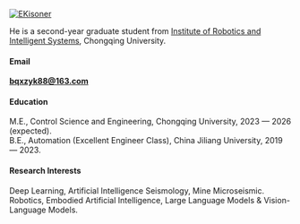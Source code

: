 

[![EKisoner](https://img.shields.io/badge/EKisoner-github-blue?logo=github)](https://github.com/EKisoner)


He is a second-year graduate student from [Institute of Robotics and Intelligent Systems](https://accu.cqu.edu.cn/kxyj/yjs/jqryznxtyjs.htm), Chongqing University. 

#### Email
**bqxzyk88@163.com** 

#### Education
M.E., Control Science and Engineering, Chongqing University, 2023 — 2026 (expected).\
B.E., Automation (Excellent Engineer Class), China Jiliang University, 2019 — 2023.

#### Research Interests
Deep Learning, Artificial Intelligence Seismology, Mine Microseismic.
Robotics, Embodied Artificial Intelligence, Large Language Models & Vision-Language Models.

